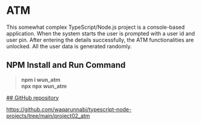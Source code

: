 # ATM

This somewhat complex TypeScript/Node.js project is a console-based application. When the system starts the user is prompted with a user id and user pin. After entering the details successfully, the ATM functionalities are unlocked. All the user data is generated randomly.

## NPM Install and Run Command

>**npm i wun_atm** \
> **npx npx wun_atm**

[## GitHub repository](https://github.com/waqarunnabi/typescript-node-projects/tree/main/project02_atm)

https://github.com/waqarunnabi/typescript-node-projects/tree/main/project02_atm



